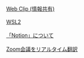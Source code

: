 
[Web Clip (情報共有)](https://www.notion.so/hkanebusiness/Web-Clip-b11c5a8b2d0e4397984913276c671039)  
<br />
[WSL2](./WSL2/README.md)  
<br />
[「Notion」について](https://www.notion.so/hkanebusiness/Notion-3a49565929464d73bb470c242cc9b233)  
<br />
[Zoom会議をリアルタイム翻訳](./Zoom会議をリアルタイム翻訳/Zoom会議でリアルタイム翻訳してみた.md)  
<br />

<br />
<br />
